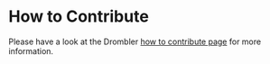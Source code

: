 # How to Contribute

Please have a look at the Drombler [how to contribute page](http://www.drombler.org/contribute) for more information.
